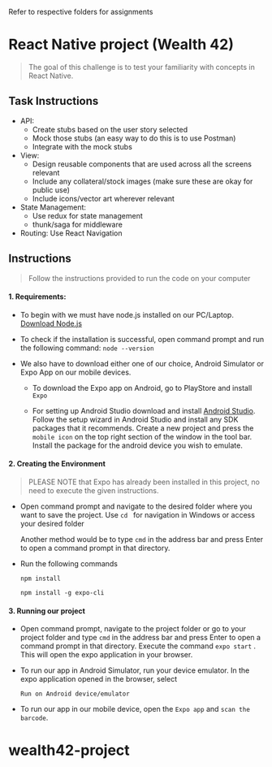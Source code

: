Refer to respective folders for assignments

# React Native project (Wealth 42)

> The goal of this challenge is to test your familiarity with concepts in React Native.

## Task Instructions

- API:
  - Create stubs based on the user story selected
  - Mock those stubs (an easy way to do this is to use Postman)
  - Integrate with the mock stubs
- View:
  - Design reusable components that are used across all the screens relevant
  - Include any collateral/stock images (make sure these are okay for public use)
  - Include icons/vector art wherever relevant
- State Management:
  - Use redux for state management
  - thunk/saga for middleware
- Routing: Use React Navigation

## Instructions

> Follow the instructions provided to run the code on your computer

#### 1. Requirements:

- To begin with we must have node.js installed on our PC/Laptop. [Download Node.js](https://nodejs.org/en/download/)

- To check if the installation is successful, open command prompt and run the following command:
  `node --version`

- We also have to download either one of our choice, Android Simulator or Expo App on our mobile devices.

  - To download the Expo app on Android, go to PlayStore and install `Expo`

  - For setting up Android Studio download and install [Android Studio](https://developer.android.com/studio?hl=zh-cn). Follow the setup wizard in Android Studio and install any SDK packages that it recommends. Create a new project and press the `mobile icon` on the top right section of the window in the tool bar. Install the package for the android device you wish to emulate.

#### 2. Creating the Environment

> PLEASE NOTE that Expo has already been installed in this project, no need to execute the given instructions.

- Open command prompt and navigate to the desired folder where you want to save the project.
  Use `cd ` for navigation in Windows or access your desired folder

  Another method would be to type `cmd` in the address bar and press Enter to open a command prompt in that directory.

- Run the following commands

  `npm install`

  `npm install -g expo-cli `

#### 3. Running our project

- Open command prompt, navigate to the project folder or go to your project folder and type `cmd` in the address bar and press Enter to open a command prompt in that directory. Execute the command `expo start` . This will open the expo application in your browser.

- To run our app in Android Simulator, run your device emulator. In the expo application opened in the browser, select

  `Run on Android device/emulator`

- To run our app in our mobile device, open the `Expo app` and `scan the barcode`.
# wealth42-project
